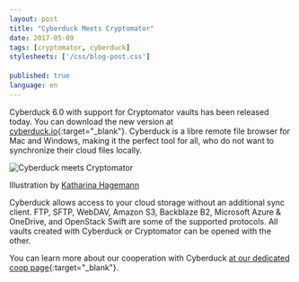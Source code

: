 ```yaml
---
layout: post
title: "Cyberduck Meets Cryptomator"
date: 2017-05-09
tags: [cryptomator, cyberduck]
stylesheets: ['/css/blog-post.css']

published: true
language: en
---
```

Cyberduck 6.0 with support for Cryptomator vaults has been released today. You can download the new version at [cyberduck.io](https://cyberduck.io/){:target="_blank"}. Cyberduck is a libre remote file browser for Mac and Windows, making it the perfect tool for all, who do not want to synchronize their cloud files locally.

<div class="img-caption">
  <img class="img-responsive img-rounded" src="/img/coop/cyberduck-banner.jpg" srcset="/img/coop/cyberduck-banner.jpg 1x, /img/coop/cyberduck-banner@2x.jpg 2x" alt="Cyberduck meets Cryptomator"/>
  <p>Illustration by <a href="http://ktoons.org/" target="_blank">Katharina Hagemann</a></p>
</div>

Cyberduck allows access to your cloud storage without an additional sync client. FTP, SFTP, WebDAV, Amazon S3, Backblaze B2, Microsoft Azure & OneDrive, and OpenStack Swift are some of the supported protocols. All vaults created with Cyberduck or Cryptomator can be opened with the other.

You can learn more about our cooperation with Cyberduck [at our dedicated coop page](https://cryptomator.org/coop/cyberduck_en.html){:target="_blank"}.
